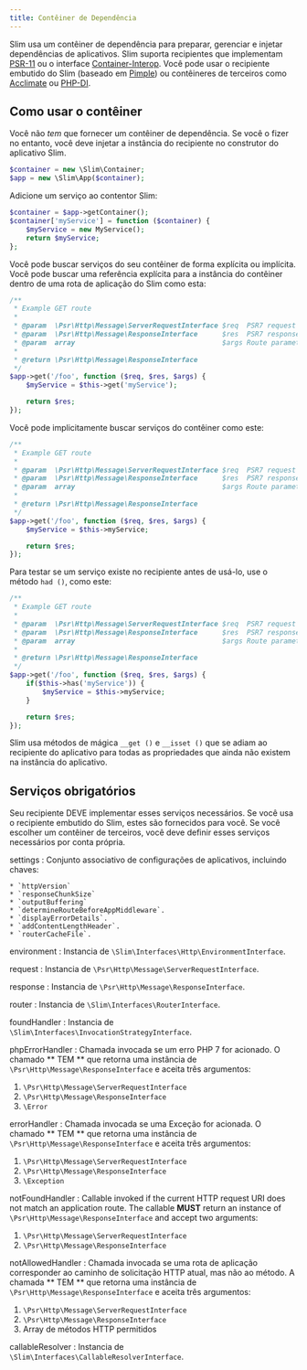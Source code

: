 ```yaml
---
title: Contêiner de Dependência
---
```


Slim usa um contêiner de dependência para preparar, gerenciar e injetar dependências 
de aplicativos. Slim suporta recipientes que implementam [PSR-11](http://www.php-fig.org/psr/psr-11/) ou o interface [Container-Interop](https://github.com/container-interop/container-interop). Você pode usar o recipiente embutido do Slim (baseado em [Pimple](http://pimple.sensiolabs.org/))
ou contêineres de terceiros como [Acclimate](https://github.com/jeremeamia/acclimate-container)
ou [PHP-DI](http://php-di.org/doc/frameworks/slim.html).

## Como usar o contêiner

Você não _tem_ que fornecer um contêiner de dependência. Se você o fizer no entanto, você deve
injetar a instância do recipiente no construtor do aplicativo Slim.

```php
$container = new \Slim\Container;
$app = new \Slim\App($container);
```

Adicione um serviço ao contentor Slim:

```php
$container = $app->getContainer();
$container['myService'] = function ($container) {
    $myService = new MyService();
    return $myService;
};
```

Você pode buscar serviços do seu contêiner de forma explícita ou implícita.
Você pode buscar uma referência explícita para a instância do contêiner dentro de uma
rota de aplicação do Slim como esta:

```php
/**
 * Example GET route
 *
 * @param  \Psr\Http\Message\ServerRequestInterface $req  PSR7 request
 * @param  \Psr\Http\Message\ResponseInterface      $res  PSR7 response
 * @param  array                                    $args Route parameters
 *
 * @return \Psr\Http\Message\ResponseInterface
 */
$app->get('/foo', function ($req, $res, $args) {
    $myService = $this->get('myService');

    return $res;
});
```

Você pode implicitamente buscar serviços do contêiner como este:

```php
/**
 * Example GET route
 *
 * @param  \Psr\Http\Message\ServerRequestInterface $req  PSR7 request
 * @param  \Psr\Http\Message\ResponseInterface      $res  PSR7 response
 * @param  array                                    $args Route parameters
 *
 * @return \Psr\Http\Message\ResponseInterface
 */
$app->get('/foo', function ($req, $res, $args) {
    $myService = $this->myService;

    return $res;
});
```

Para testar se um serviço existe no recipiente antes de usá-lo, use o método `had ()`, como este:

```php
/**
 * Example GET route
 *
 * @param  \Psr\Http\Message\ServerRequestInterface $req  PSR7 request
 * @param  \Psr\Http\Message\ResponseInterface      $res  PSR7 response
 * @param  array                                    $args Route parameters
 *
 * @return \Psr\Http\Message\ResponseInterface
 */
$app->get('/foo', function ($req, $res, $args) {
    if($this->has('myService')) {
        $myService = $this->myService;
    }

    return $res;
});
```


Slim usa métodos de mágica `__get ()` e `__isset ()` que se adiam ao recipiente do 
aplicativo para todas as propriedades que ainda não existem na instância do aplicativo.

## Serviços obrigatórios

Seu recipiente DEVE implementar esses serviços necessários. Se você usa o recipiente embutido do Slim, estes são fornecidos para você. Se você escolher um contêiner de terceiros, você deve definir esses serviços necessários por conta própria.

settings
:   Conjunto associativo de configurações de aplicativos, incluindo chaves:
    
    * `httpVersion`
    * `responseChunkSize`
    * `outputBuffering`
    * `determineRouteBeforeAppMiddleware`.
    * `displayErrorDetails`.
    * `addContentLengthHeader`.
    * `routerCacheFile`.

environment
:   Instancia de `\Slim\Interfaces\Http\EnvironmentInterface`.

request
:   Instancia de `\Psr\Http\Message\ServerRequestInterface`.

response
:   Instancia de `\Psr\Http\Message\ResponseInterface`.

router
:   Instancia de `\Slim\Interfaces\RouterInterface`.

foundHandler
:   Instancia de `\Slim\Interfaces\InvocationStrategyInterface`.

phpErrorHandler
:   Chamada invocada se um erro PHP 7 for acionado. O chamado ** TEM ** que retorna uma instância de `\Psr\Http\Message\ResponseInterface` e aceita três argumentos:

1. `\Psr\Http\Message\ServerRequestInterface`
2. `\Psr\Http\Message\ResponseInterface`
3. `\Error`

errorHandler
:   Chamada invocada se uma Exceção for acionada. O chamado ** TEM ** que retorna uma instância de `\Psr\Http\Message\ResponseInterface` e aceita três argumentos:

1. `\Psr\Http\Message\ServerRequestInterface`
2. `\Psr\Http\Message\ResponseInterface`
3. `\Exception`

notFoundHandler
:   Callable invoked if the current HTTP request URI does not match an application route. The callable **MUST** return an instance of `\Psr\Http\Message\ResponseInterface` and accept two arguments:

1. `\Psr\Http\Message\ServerRequestInterface`
2. `\Psr\Http\Message\ResponseInterface`

notAllowedHandler
:   Chamada invocada se uma rota de aplicação corresponder ao caminho de solicitação HTTP atual, mas não ao método. A chamada ** TEM ** que retorna uma instância de `\Psr\Http\Message\ResponseInterface` e aceita três argumentos:

1. `\Psr\Http\Message\ServerRequestInterface`
2. `\Psr\Http\Message\ResponseInterface`
3. Array de métodos HTTP permitidos

callableResolver
:   Instancia de `\Slim\Interfaces\CallableResolverInterface`.
